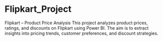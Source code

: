 # Flipkart_Project
Flipkart – Product Price Analysis
This project analyzes product prices, ratings, and discounts on Flipkart using Power BI. The aim is to extract insights into pricing trends, customer preferences, and discount strategies.
